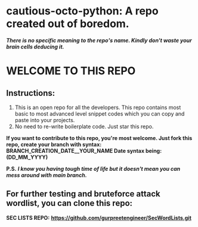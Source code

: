 # cautious-octo-python: A repo created out of boredom.
***There is no specific meaning to the repo's name. Kindly don't waste your brain cells deducing it.***


# WELCOME TO THIS REPO

## Instructions:

1) This is an open repo for all the developers. This repo contains most basic to most advanced level snippet codes which you can copy and paste into your projects.
2) No need to re-write boilerplate code. Just star this repo.


__If you want to contribute to this repo, you're most welcome. Just fork this repo, create your branch with syntax: BRANCH_CREATION_DATE__YOUR_NAME
Date syntax being: (DD_MM_YYYY)__

**P.S.** ___I know you having tough time of life but it doesn't mean you can mess around with main branch.___

## For further testing and bruteforce attack wordlist, you can clone this repo:
**SEC LISTS REPO:**
__https://github.com/gurpreetengineer/SecWordLists.git__

